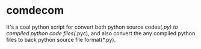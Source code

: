 # comdecom
It's a cool python script for convert both python source codes(*.py) to compiled python code  files(*.pyc), and also convert  the any  compiled  python files to back python  source  file  format(*.py).
